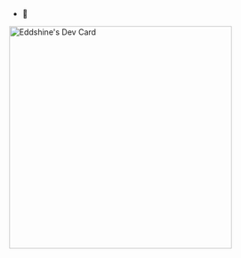 - 👋

<!--
**eddshine/eddshine** is a ✨ _special_ ✨ repository because its `README.md` (this file) appears on your GitHub profile.

Here are some ideas to get you started:

- 🔭 I’m currently working on ...
- 🌱 I’m currently learning ...
- 👯 I’m looking to collaborate on ...
- 🤔 I’m looking for help with ...
- 💬 Ask me about ...
- 📫 How to reach me: ...
- 😄 Pronouns: ...
- ⚡ Fun fact: ...
-->

<a href="https://app.daily.dev/eddshine"><img src="https://api.daily.dev/devcards/3a5df7de0aa5455d82f65c659a4bfab6.png?r=quz" width="400" alt="Eddshine's Dev Card"/></a>
